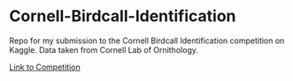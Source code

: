 # Cornell-Birdcall-Identification

Repo for my submission to the Cornell Birdcall Identification competition on Kaggle.
Data taken from Cornell Lab of Ornithology.

[Link to Competition](https://www.kaggle.com/c/birdsong-recognition/overview)
